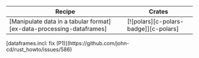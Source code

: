 | Recipe | Crates |
|--------|--------|
| [Manipulate data in a tabular format][ex-data-processing-dataframes] | [![polars][c-polars-badge]][c-polars] |

<div class="hidden">
[dataframes.incl: fix (P1)](https://github.com/john-cd/rust_howto/issues/586)

</div>

